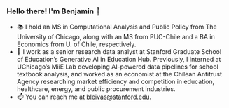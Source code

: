### Hello there! I'm Benjamin 👋

* :books: I hold an MS in Computational Analysis and Public Policy from The University of Chicago, along with an MS from PUC-Chile and a BA in Economics from U. of Chile, respectively.
* :briefcase: I work as a senior research data analyst at Stanford Graduate School of Education’s Generative AI in Education Hub. Previously, I interned at UChicago’s MiiE Lab developing AI-powered data pipelines for school textbook analysis, and worked as an economist at the Chilean Antitrust Agency researching market efficiency and competition in education, healthcare, energy, and public procurement industries.
* :mailbox: You can reach me at bleivas@stanford.edu.

<!--
**benjaleivas/benjaleivas** is a ✨ _special_ ✨ repository because its `README.md` (this file) appears on your GitHub profile.

Here are some ideas to get you started:

- 🔭 I’m currently working on ...
- 🌱 I’m currently learning ...
- 👯 I’m looking to collaborate on ...
- 🤔 I’m looking for help with ...
- 💬 Ask me about ...
- 📫 How to reach me: ...
- 😄 Pronouns: ...
- ⚡ Fun fact: ...
-->
